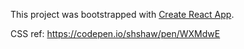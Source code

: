 This project was bootstrapped with [Create React App](https://github.com/facebookincubator/create-react-app).

CSS ref: https://codepen.io/shshaw/pen/WXMdwE